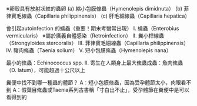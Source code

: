 ※卵殼具有放射狀紋的蟲卵 
(a) 縮小包膜絛蟲（Hymenolepis dimidnuta） 
(b) 菲律賓毛線蟲（Capillaria philippinensis） 
(c) 肝毛細線蟲（Capillaria hepatica） 

會引起autoinfection 的蠕蟲（重要！期末考蠻常出現） 
I. 蟯蟲（Enterobius vermicularis） 
※屬於廣義自體感染（Retroinfection） 
II. 糞小桿線蟲（Strongyloides stercoralis） 
III. 菲律賓毛細線蟲（Capillaria philippinensis） 
IV. 豬肉絛蟲（Taenia solium） 
V. 短小包膜絛蟲（Hymenolepis nana） 

最小的絛蟲：Echinococcus spp. 
II. 寄生在人類身上最大絛蟲成蟲：魚肉絛蟲（D. latum），可能超過十公尺以上

糞便中找不到哪一種蟲的體節？ 
A：短小包膜絛蟲，因為受孕體節太小，肉眼看不到 
A：假葉目絛蟲或Taenia系列古書稱「寸白出不止」，受孕體節在糞便中是可以看得到的